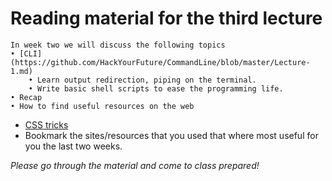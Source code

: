# Reading material for the third lecture

```
In week two we will discuss the following topics
• [CLI](https://github.com/HackYourFuture/CommandLine/blob/master/Lecture-1.md)
    • Learn output redirection, piping on the terminal.
    • Write basic shell scripts to ease the programming life.
• Recap
• How to find useful resources on the web
```

- [CSS tricks ](https://css-tricks.com/inheriting-box-sizing-probably-slightly-better-best-practice/)
- Bookmark the sites/resources that you used that where most useful for you the last two weeks.

_Please go through the material and come to class prepared!_
